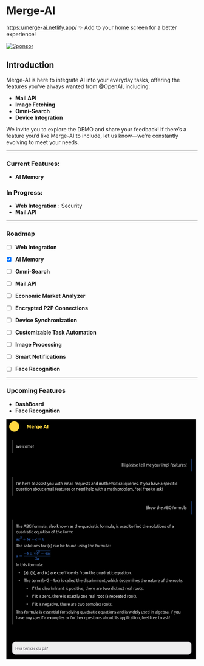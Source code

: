 # Merge-AI
https://merge-ai.netlify.app/
✨ Add to your home screen for a better experience!


[![Sponsor](https://img.shields.io/badge/sponsor-GitHub-lightgreen)](https://github.com/sponsors/Blackh-t)
## Introduction

Merge-AI is here to integrate AI into your everyday tasks, offering the features you’ve always wanted from @OpenAI, including:  
- **Mail API**  
- **Image Fetching**  
- **Omni-Search**  
- **Device Integration**  

We invite you to explore the DEMO and share your feedback! If there’s a feature you’d like Merge-AI to include, let us know—we’re constantly evolving to meet your needs.

---
### Current Features:
- **AI Memory**

### In Progress:
- **Web Integration** : Security
- **Mail API**

---
### Roadmap
- [ ] **Web Integration**
- [x] **AI Memory**
- [ ] **Omni-Search**
- [ ] **Mail API**
- [ ] **Economic Market Analyzer**
- [ ] **Encrypted P2P Connections**
- [ ] **Device Synchronization**
- [ ] **Customizable Task Automation**
- [ ] **Image Processing**
- [ ] **Smart Notifications**
- [ ] **Face Recognition**


---
### Upcoming Features
- **DashBoard**
- **Face Recognition**

<img src="demo.png" alt="Merge-AI" width="500" />


